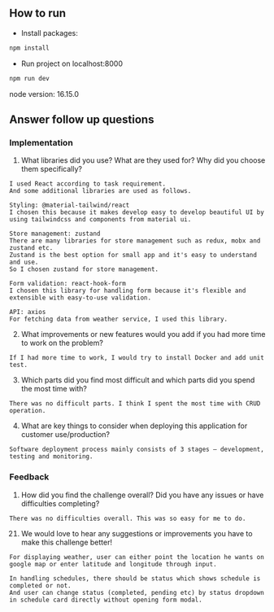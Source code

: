 ## How to run

- Install packages:
```bash
npm install
```
- Run project on localhost:8000
```bash
npm run dev
```

node version: 16.15.0


## Answer follow up questions

### Implementation
1. What libraries did you use? What are they used for? Why did you choose them
specifically?
```text
I used React according to task requirement.
And some additional libraries are used as follows.

Styling: @material-tailwind/react
I chosen this because it makes develop easy to develop beautiful UI by using tailwindcss and components from material ui.

Store management: zustand
There are many libraries for store management such as redux, mobx and zustand etc.
Zustand is the best option for small app and it's easy to understand and use.
So I chosen zustand for store management.

Form validation: react-hook-form
I chosen this library for handling form because it's flexible and extensible with easy-to-use validation.

API: axios
For fetching data from weather service, I used this library.

```

2. What improvements or new features would you add if you had more time to work on
   the problem?
```text
If I had more time to work, I would try to install Docker and add unit test.
```
3. Which parts did you find most difficult and which parts did you spend the most time
   with?
```text
There was no difficult parts. I think I spent the most time with CRUD operation.
```
4. What are key things to consider when deploying this application for customer
   use/production?
```text
Software deployment process mainly consists of 3 stages – development, testing and monitoring.
```

### Feedback
1. How did you find the challenge overall? Did you have any issues or have difficulties
   completing?
```text
There was no difficulties overall. This was so easy for me to do.
```

21. We would love to hear any suggestions or improvements you have to make this
    challenge better!
```text
For displaying weather, user can either point the location he wants on google map or enter latitude and longitude through input.

In handling schedules, there should be status which shows schedule is completed or not.
And user can change status (completed, pending etc) by status dropdown in schedule card directly without opening form modal.
```
